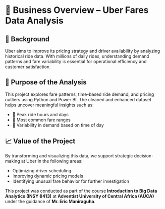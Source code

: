 # 📄 Business Overview – Uber Fares Data Analysis

## 🏢 Background

Uber aims to improve its pricing strategy and driver availability by analyzing historical ride data. With millions of daily rides, understanding demand patterns and fare variability is essential for operational efficiency and customer satisfaction.

## 🎯 Purpose of the Analysis

This project explores fare patterns, time-based ride demand, and pricing outliers using Python and Power BI. The cleaned and enhanced dataset helps uncover meaningful insights such as:

- 📌 Peak ride hours and days
- 📌 Most common fare ranges
- 📌 Variability in demand based on time of day

## 📈 Value of the Project

By transforming and visualizing this data, we support strategic decision-making at Uber in the following areas:
- Optimizing driver scheduling
- Improving dynamic pricing models
- Identifying unusual fare behavior for further investigation

This project was conducted as part of the course **Introduction to Big Data Analytics (INSY 8413)** at **Adventist University of Central Africa (AUCA)** under the guidance of **Mr. Eric Maniraguha**.
